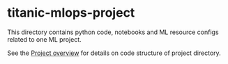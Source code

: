# titanic-mlops-project

This directory contains python code, notebooks and ML resource configs related to one ML project.

See the [Project overview](../docs/project-overview.md) for details on code structure of project directory.